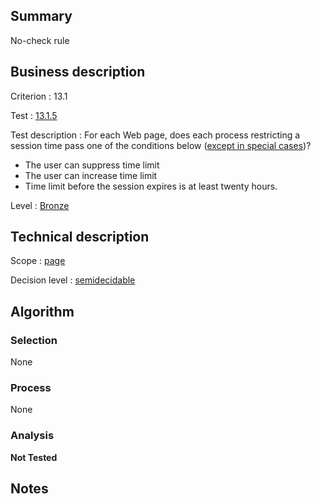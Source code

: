 ## Summary

No-check rule

## Business description

Criterion : 13.1

Test :
[13.1.5](http://www.accessiweb.org/index.php/accessiweb-22-english-version.html#test-13-1-5)

Test description : For each Web page, does each process restricting a
session time pass one of the conditions below ([except in special
cases](http://www.accessiweb.org/index.php/glossary-76.html "Special cases for criterion 13.1"))?

-   The user can suppress time limit
-   The user can increase time limit
-   Time limit before the session expires is at least twenty hours.

Level : [Bronze](/en/category/rules-design/accessiweb-11/level/bronze)

## Technical description

Scope : [page](/en/category/rules-design/accessiweb-11/scope/page)

Decision level :
[semidecidable](/en/category/rules-design/accessiweb-11/decision-level/semidecidable)

## Algorithm

### Selection

None

### Process

None

### Analysis

**Not Tested**

## Notes


